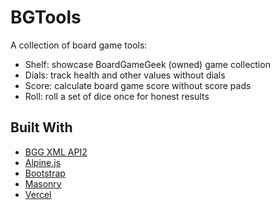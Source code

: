 # BGTools

A collection of board game tools:

- Shelf: showcase BoardGameGeek (owned) game collection
- Dials: track health and other values without dials
- Score: calculate board game score without score pads
- Roll: roll a set of dice once for honest results

## Built With

- [BGG XML API2](https://boardgamegeek.com/wiki/page/BGG_XML_API2)
- [Alpine.js](https://alpinejs.dev/)
- [Bootstrap](https://getbootstrap.com/)
- [Masonry](https://masonry.desandro.com/)
- [Vercel](https://vercel.com/)
